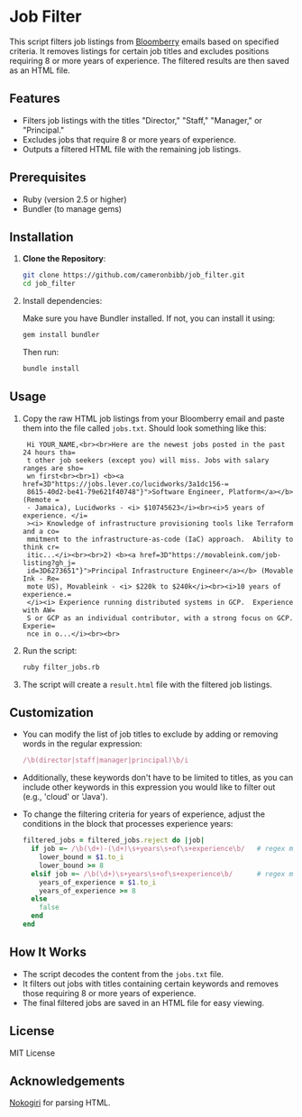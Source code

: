 # Job Filter

This script filters job listings from [Bloomberry](https://bloomberry.com/remote-jobs/?utm_source=recommendation&utm_campaign=newsletter_recommendation) emails based on specified criteria. It removes listings for certain job titles and excludes positions requiring 8 or more years of experience. The filtered results are then saved as an HTML file.

## Features

- Filters job listings with the titles "Director," "Staff," "Manager," or "Principal."
- Excludes jobs that require 8 or more years of experience.
- Outputs a filtered HTML file with the remaining job listings.

## Prerequisites

- Ruby (version 2.5 or higher)
- Bundler (to manage gems)

## Installation

1. **Clone the Repository**:

   ```bash
   git clone https://github.com/cameronbibb/job_filter.git
   cd job_filter
   ```

2. Install dependencies:

   Make sure you have Bundler installed. If not, you can install it using:

   ```bash
   gem install bundler
   ```

   Then run:

   ```bash
   bundle install
   ```

## Usage

1. Copy the raw HTML job listings from your Bloomberry email and paste them into the file called `jobs.txt`. Should look something like this:
   ```text
    Hi YOUR_NAME,<br><br>Here are the newest jobs posted in the past 24 hours tha=
    t other job seekers (except you) will miss. Jobs with salary ranges are sho=
    wn first<br><br>1) <b><a href=3D"https://jobs.lever.co/lucidworks/3a1dc156-=
    8615-40d2-be41-79e621f40748"}">Software Engineer, Platform</a></b> (Remote =
    - Jamaica), Lucidworks - <i> $10745623</i><br><i>5 years of experience. </i=
    ><i> Knowledge of infrastructure provisioning tools like Terraform and a co=
    mmitment to the infrastructure-as-code (IaC) approach.  Ability to think cr=
    itic...</i><br><br>2) <b><a href=3D"https://movableink.com/job-listing?gh_j=
    id=3D6273651"}">Principal Infrastructure Engineer</a></b> (Movable Ink - Re=
    mote US), Movableink - <i> $220k to $240k</i><br><i>10 years of experience.=
    </i><i> Experience running distributed systems in GCP.  Experience with AW=
    S or GCP as an individual contributor, with a strong focus on GCP.  Experie=
    nce in o...</i><br><br>
   ```
2. Run the script:
   ```bash
   ruby filter_jobs.rb
   ```
3. The script will create a `result.html` file with the filtered job listings.

## Customization

- You can modify the list of job titles to exclude by adding or removing words in the regular expression:

  ```ruby
  /\b(director|staff|manager|principal)\b/i
  ```

- Additionally, these keywords don't have to be limited to titles, as you can include other keywords in this expression you would like to filter out (e.g., 'cloud' or 'Java').
- To change the filtering criteria for years of experience, adjust the conditions in the block that processes experience years:
  ```ruby
  filtered_jobs = filtered_jobs.reject do |job|
    if job =~ /\b(\d+)-(\d+)\s+years\s+of\s+experience\b/   # regex matching range of years
      lower_bound = $1.to_i
      lower_bound >= 8
    elsif job =~ /\b(\d+)\s+years\s+of\s+experience\b/      # regex matching specific year
      years_of_experience = $1.to_i
      years_of_experience >= 8
    else
      false
    end
  end
  ```

## How It Works

- The script decodes the content from the `jobs.txt` file.
- It filters out jobs with titles containing certain keywords and removes those requiring 8 or more years of experience.
- The final filtered jobs are saved in an HTML file for easy viewing.

## License

MIT License

## Acknowledgements

[Nokogiri](https://nokogiri.org/) for parsing HTML.
